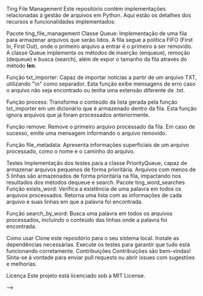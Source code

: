 Ting File Management
Este repositório contém implementações relacionadas à gestão de arquivos em Python. Aqui estão os detalhes dos recursos e funcionalidades implementados:

Pacote ting_file_management
Classe Queue: Implementação de uma fila para armazenar arquivos que serão lidos. A fila segue a política FIFO (First In, First Out), onde o primeiro arquivo a entrar é o primeiro a ser removido. A classe Queue implementa os métodos de inserção (enqueue), remoção (dequeue) e busca (search), além de expor o tamanho da fila através do método __len__.

Função txt_importer: Capaz de importar notícias a partir de um arquivo TXT, utilizando "\n" como separador. Esta função exibe mensagens de erro caso o arquivo não seja encontrado ou tenha uma extensão diferente de .txt.

Função process: Transforma o conteúdo da lista gerada pela função txt_importer em um dicionário que é armazenado dentro da fila. Esta função ignora arquivos que já foram processados anteriormente.

Função remove: Remove o primeiro arquivo processado da fila. Em caso de sucesso, emite uma mensagem informando o arquivo removido.

Função file_metadata: Apresenta informações superficiais de um arquivo processado, como o nome e o caminho do arquivo.

Testes
Implementação dos testes para a classe PriorityQueue, capaz de armazenar arquivos pequenos de forma prioritária. Arquivos com menos de 5 linhas são armazenados de forma prioritária na fila, impactando nos resultados dos métodos dequeue e search.
Pacote ting_word_searches
Função exists_word: Verifica a existência de uma palavra em todos os arquivos processados. Retorna uma lista com as informações de cada arquivo e suas linhas em que a palavra foi encontrada.

Função search_by_word: Busca uma palavra em todos os arquivos processados, incluindo o conteúdo das linhas onde a palavra foi encontrada.

Como usar
Clone este repositório para o seu sistema local.
Instale as dependências necessárias.
Execute os testes para garantir que tudo está funcionando corretamente.
Contribuições
Contribuições são bem-vindas! Sinta-se à vontade para enviar pull requests ou abrir issues com sugestões e melhorias.

Licença
Este projeto está licenciado sob a MIT License.






-->
